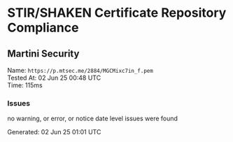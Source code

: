 # STIR/SHAKEN Certificate Repository Compliance

## Martini Security

Name: `https://p.mtsec.me/2884/MGCMixc7in_f.pem`\
Tested At: 02 Jun 25 00:48 UTC\
Time: 115ms

### Issues

no warning, or error, or notice date level issues were found

Generated: 02 Jun 25 01:01 UTC